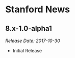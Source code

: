 # Stanford News

8.x-1.0-alpha1
--------------------------------------------------------------------------------  
_Release Date: 2017-10-30_

- Initial Release

